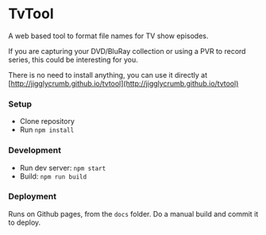 # TvTool

A web based tool to format file names for TV show episodes.

If you are capturing your DVD/BluRay collection or using a PVR to record series, this could be interesting for you.

There is no need to install anything, you can use it directly at [http://jigglycrumb.github.io/tvtool](http://jigglycrumb.github.io/tvtool)

### Setup

- Clone repository
- Run `npm install`

### Development

- Run dev server: `npm start`
- Build: `npm run build`

### Deployment

Runs on Github pages, from the `docs` folder.
Do a manual build and commit it to deploy.
